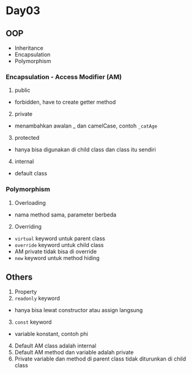 # Day03

## OOP
- Inheritance
- Encapsulation
- Polymorphism

### Encapsulation - Access Modifier (AM)
1. public
- forbidden, have to create getter method
2. private
- menambahkan awalan _ dan camelCase, contoh `_catAge`
3. protected
- hanya bisa digunakan di child class dan class itu sendiri
4. internal
- default class

### Polymorphism
1. Overloading
- nama method sama, parameter berbeda
2. Overriding
- `virtual` keyword untuk parent class
- `override` keyword untuk child class
- AM private tidak bisa di override
- `new` keyword untuk method hiding

## Others
1. Property
2. `readonly` keyword
- hanya bisa lewat constructor atau assign langsung
3. `const` keyword
- variable konstant, contoh phi
4. Default AM class adalah internal
5. Default AM method dan variable adalah private 
6. Private variable dan method di parent class tidak diturunkan di child class
